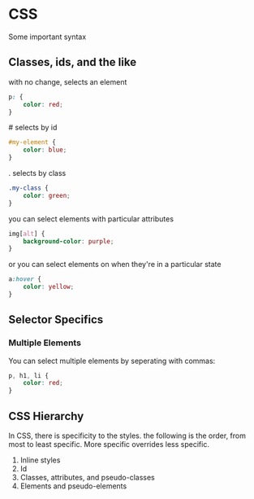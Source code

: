 # CSS

Some important syntax

## Classes, ids, and the like

with no change, selects an element
```css
p: {
    color: red;
}
```
\# selects by id
```css
#my-element {
    color: blue;
}
```
. selects by class
```css
.my-class {
    color: green;
}
```
you can select elements with particular attributes
```css
img[alt] {
    background-color: purple;
}
```
or you can select elements on when they're in a particular state
```css
a:hover {
    color: yellow;
}
```

## Selector Specifics

### Multiple Elements
You can select multiple elements by seperating with commas:
```css
p, h1, li {
    color: red;
}
```

## CSS Hierarchy

In CSS, there is specificity to the styles. the following is the order, from most to least specific. More specific overrides less specific.

1. Inline styles
2. Id
3. Classes, attributes, and pseudo-classes
4. Elements and pseudo-elements